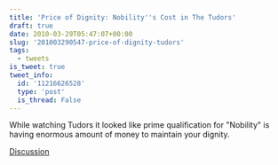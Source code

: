 ```yaml
---
title: 'Price of Dignity: Nobility''s Cost in The Tudors'
draft: true
date: 2010-03-29T05:47:07+00:00
slug: '201003290547-price-of-dignity-tudors'
tags:
  - tweets
is_tweet: true
tweet_info:
  id: '11216626528'
  type: 'post'
  is_thread: False
---
```




While watching Tudors it looked like prime qualification for "Nobility" is having enormous amount of money to maintain your dignity.

[Discussion](https://x.com/sytelus/status/11216626528)
